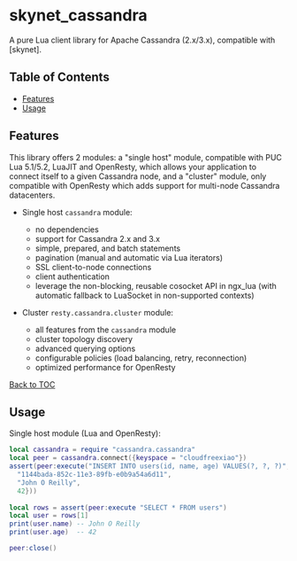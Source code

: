 # skynet_cassandra


A pure Lua client library for Apache Cassandra (2.x/3.x), compatible with
[skynet].

## Table of Contents

- [Features](#features)
- [Usage](#usage)

## Features

This library offers 2 modules: a "single host" module, compatible with PUC Lua 5.1/5.2,
LuaJIT and OpenResty, which allows your application to connect itself to a
given Cassandra node, and a "cluster" module, only compatible with OpenResty
which adds support for multi-node Cassandra datacenters.

- Single host `cassandra` module:
  - no dependencies
  - support for Cassandra 2.x and 3.x
  - simple, prepared, and batch statements
  - pagination (manual and automatic via Lua iterators)
  - SSL client-to-node connections
  - client authentication
  - leverage the non-blocking, reusable cosocket API in ngx_lua (with
    automatic fallback to LuaSocket in non-supported contexts)

- Cluster `resty.cassandra.cluster` module:
  - all features from the `cassandra` module
  - cluster topology discovery
  - advanced querying options
  - configurable policies (load balancing, retry, reconnection)
  - optimized performance for OpenResty

[Back to TOC](#table-of-contents)

## Usage

Single host module (Lua and OpenResty):

```lua
local cassandra = require "cassandra.cassandra"
local peer = cassandra.connect({keyspace = "cloudfreexiao"})
assert(peer:execute("INSERT INTO users(id, name, age) VALUES(?, ?, ?)", {
  "1144bada-852c-11e3-89fb-e0b9a54a6d11",
  "John O Reilly",
  42}))
    
local rows = assert(peer:execute "SELECT * FROM users")
local user = rows[1]
print(user.name) -- John O Reilly
print(user.age)  -- 42

peer:close()
```

